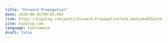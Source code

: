 ```yaml
---
title: "Forward Propagation"
date: 2020-08-26T09:01:09Z
link: https://kipalog.com/posts/Forward-Propagation?utm_medium=RSS&utm_source=news.12bit.vn
site: kipalog.com
language: Vietnamese
draft: false
---
```

